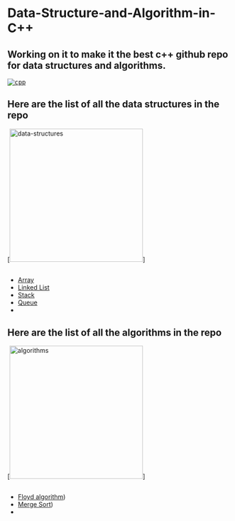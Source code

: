 # Data-Structure-and-Algorithm-in-C++

## Working on it to make it the **best** c++ github repo for data structures and algorithms.

<kbd>[<img title="cpp" alt="cpp" src="https://upload.wikimedia.org/wikipedia/commons/thumb/1/18/ISO_C%2B%2B_Logo.svg/306px-ISO_C%2B%2B_Logo.svg.png" height="" width="">](translations/README.al.md)</kbd>

## Here are the list of all the data structures in the repo

[<img tittle="data-structures" alt="data-structures" src="https://www.freecodecamp.org/news/content/images/2020/09/image-21.png" height="300">]

##
- [Array]()
- [Linked List]()
- [Stack]()
- [Queue]()
- []()

## Here are the list of all the **algorithms** in the repo

[<img tittle="algorithms" alt="algorithms" src="https://datascience.foundation/backend/web/uploads/blog/what-is-an-algorithm-featured12-30-2019_083310.png" height="300">]

##
- [Floyd algorithm]())
- [Merge Sort]())
- []()
